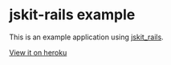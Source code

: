 jskit-rails example
===================

This is an example application using [jskit_rails](https://github.com/daytonn/jskit_rails).

[View it on heroku](https://jskit-rails-example.herokuapp.com)
